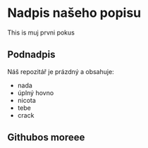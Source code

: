 # Nadpis našeho popisu
This is muj prvni pokus
## Podnadpis
Náš repozitář je prázdný a obsahuje:
- nada
- úplný hovno
- nicota
- tebe
- crack
## Githubos moreee

